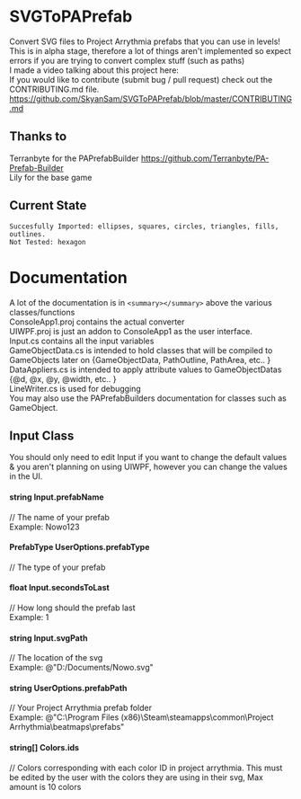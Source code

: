 # SVGToPAPrefab
 Convert SVG files to Project Arrythmia prefabs that you can use in levels!
This is in alpha stage, therefore a lot of things aren't implemented so expect errors if you are trying to convert complex stuff (such as paths)  
I made a video talking about this project here:  
If you would like to contribute (submit bug / pull request) check out the CONTRIBUTING.md file. https://github.com/SkyanSam/SVGToPAPrefab/blob/master/CONTRIBUTING.md  

## Thanks to
Terranbyte for the PAPrefabBuilder https://github.com/Terranbyte/PA-Prefab-Builder  
Lily for the base game  

## Current State
	Succesfully Imported: ellipses, squares, circles, triangles, fills, outlines.  
	Not Tested: hexagon  

# Documentation

A lot of the documentation is in ``<summary></summary>`` above the various classes/functions  
ConsoleApp1.proj contains the actual converter  
UIWPF.proj is just an addon to ConsoleApp1 as the user interface.  
Input.cs contains all the input variables  
GameObjectData.cs is intended to hold classes that will be compiled to GameObjects later on {GameObjectData, PathOutline, PathArea, etc.. } 
DataAppliers.cs is intended to apply attribute values to GameObjectDatas {@d, @x, @y, @width, etc.. }   
LineWriter.cs is used for debugging  
You may also use the PAPrefabBuilders documentation for classes such as GameObject.  

## Input Class
You should only need to edit Input if you want to change the default values & you aren't planning on using UIWPF, however you can change the values in the UI.  
 
#### string Input.prefabName 
// The name of your prefab   
Example: Nowo123  

#### PrefabType UserOptions.prefabType 
// The type of your prefab  
  
#### float Input.secondsToLast 
// How long should the prefab last  
Example: 1  
   
#### string Input.svgPath 
// The location of the svg  
Example: @"D:/Documents/Nowo.svg"   

#### string UserOptions.prefabPath 
// Your Project Arrythmia prefab folder  
Example: @"C:\Program Files (x86)\Steam\steamapps\common\Project Arrhythmia\beatmaps\prefabs"  
    
#### string[] Colors.ids 
// Colors corresponding with each color ID in project arrythmia. This must be edited by the user with the colors they are using in their svg, Max amount is 10 colors


        
